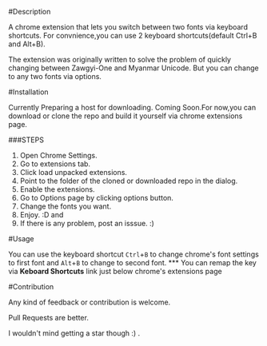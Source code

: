 

#Description

A chrome extension that lets you switch between two fonts via keyboard shortcuts. For convnience,you can use 2 keyboard shortcuts(default Ctrl+B and Alt+B).

The extension was originally written to solve the problem of quickly changing between Zawgyi-One and Myanmar Unicode. But you can change to any two fonts via options.

#Installation

Currently Preparing a host for downloading. Coming Soon.For now,you can download or clone the repo and build it yourself via chrome extensions page.

###STEPS
1. Open Chrome Settings.
2. Go to extensions tab.
3. Click load unpacked extensions.
4. Point to the folder of the cloned or downloaded repo in the dialog.
5. Enable the extensions.
6. Go to Options page by clicking options button.
7. Change the fonts you want.
8. Enjoy. :D
and
9. If there is any problem, post an isssue. :)
	

#Usage

You can use the keyboard shortcut `Ctrl`+`B` to change chrome's font settings to first font and `Alt`+`B` to change to second font. 
*** You can remap the key via __Keboard Shortcuts__ link just below chrome's extensions page

#Contribution

Any kind of feedback or contribution is welcome.

Pull Requests are better.

I wouldn't mind getting a star though :)  .